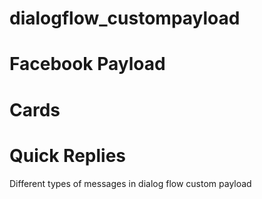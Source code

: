 # dialogflow_custompayload
# Facebook Payload
# Cards
# Quick Replies
Different types of messages in dialog flow custom payload
